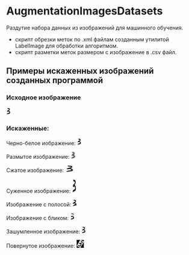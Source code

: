 # AugmentationImagesDatasets 
Раздутие набора данных из изображений для машинного обучения.
+ скрипт обрезки меток по .xml файлам созданным утилитой LabelImage для обработки алгоритмом.
+ скрипт разметки меток размером с изображение в .csv файл.

## Примеры искаженных изображений созданных программой
### Исходное изображение   
![Исходное изображение](https://github.com/IVIGOR13/AugmentationImagesDatasets/blob/master/example/image_three.png)
### Искаженные:
Черно-белое иображение: 
![Черно-белое изображение](https://github.com/IVIGOR13/AugmentationImagesDatasets/blob/master/example/image_three_black-white.png)

Размытое изображение: 
![Размытое изображение](https://github.com/IVIGOR13/AugmentationImagesDatasets/blob/master/example/image_three_blur.png)

Сжатое изображение: 
![Сжатое изображение](https://github.com/IVIGOR13/AugmentationImagesDatasets/blob/master/example/image_three_compress.png)

Суженное изображение: 
![Суженное изображение](https://github.com/IVIGOR13/AugmentationImagesDatasets/blob/master/example/image_three_stretch.png)

Изображение с полосой: 
![Изображение с полосой](https://github.com/IVIGOR13/AugmentationImagesDatasets/blob/master/example/image_three_dark_strip_1.png)

Изображение с бликом: 
![Изображение с бликом](https://github.com/IVIGOR13/AugmentationImagesDatasets/blob/master/example/image_three_glare_1.png)

Зашумленное изображение: 
![Зашумленное изображение](https://github.com/IVIGOR13/AugmentationImagesDatasets/blob/master/example/image_three_noises.png)

Повернутое изображение: 
![Повернутое изображение](https://github.com/IVIGOR13/AugmentationImagesDatasets/blob/master/example/image_three_turn-10.png)
